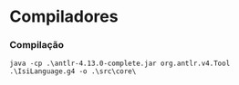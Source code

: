 # Compiladores

### Compilação
`
java -cp .\antlr-4.13.0-complete.jar org.antlr.v4.Tool .\IsiLanguage.g4 -o .\src\core\
`